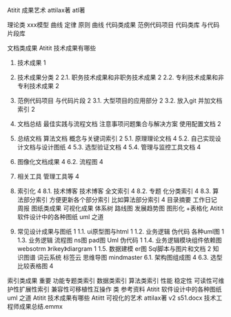 Atitit 成果艺术  attilax著 atl著


理论类
xxx模型 曲线 定律 原则  曲线
代码类成果 范例代码项目  代码类库  与代码片段库

文档类成果
Atitit 技术成果有哪些

1. 技术成果	1
2. 技术成果分类	2
2.1. 职务技术成果和非职务技术成果	2
2.2. 专利技术成果和非专利技术成果	2
3. 范例代码项目  与代码片段	2
3.1. 大型项目的应用部分	2
3.2. 放入git 并加文档索引	2
4. 文档总结 最佳实践与流程文档  注意事项问题集合与解决方案  使用配置文档	2
5. 总结文档 算法文档 概念与关键词索引	2
5.1. 原理理论文档	4
5.2. 自己实现设计文档与设计图纸	4
5.3. 选型验证文档	4
5.4. 管理与监控工具文档	4
6. 图像化文档成果	4
6.2. 流程图	4
7. 相关工具 管理工具等	4
8. 索引化 	4
8.1. 技术博客 技术博客 全文索引	4
8.2. 专题 化分类索引	4
8.3. 算法部分索引 方便更新各个部分索引  比如算法部分索引	4
目录摘要
工作日记 周报
图纸类成果 可视化成果
体系树  路线图 发展趋势图
图形化 +表格化
Atitit 软件设计中的各种图纸 uml 之道

1. 常见设计成果与图纸	1
1.1. ui原型图与html	1
1.2. 业务逻辑 伪代码  各种uml图	1
1.3. 业务逻辑 流程图  ns图 pad图 Uml 伪代码	1
1.4. 业务逻辑模块组件依赖图 websotrm 》rikey》diargram	1
1.5. 数据建模 er图  Sql脚本与图片和文档	2
知识图谱
 词云系统 标签云
 思维导图 mindmaster
6.1. 架构图组成图	4
6.3. 选型比较表格图	4

索引类成果 重要
功能专题类索引
数据类索引 
算法类索引
性能 稳定性 可读性可维护性扩展性索引
兼容性可移植性互操作 类
参考资料
Atitit 软件设计中的各种图纸 uml 之道
Atitit 技术成果有哪些
Atiitt  可视化的艺术 attilax著 v2 s51.docx
技术工程师成果总结.emmx

